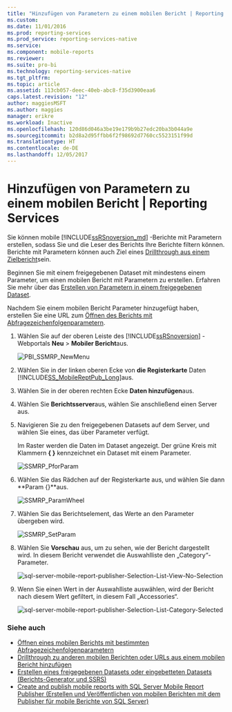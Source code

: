 ```yaml
---
title: "Hinzufügen von Parametern zu einem mobilen Bericht | Reporting Services | Microsoft-Dokumentation"
ms.custom: 
ms.date: 11/01/2016
ms.prod: reporting-services
ms.prod_service: reporting-services-native
ms.service: 
ms.component: mobile-reports
ms.reviewer: 
ms.suite: pro-bi
ms.technology: reporting-services-native
ms.tgt_pltfrm: 
ms.topic: article
ms.assetid: 113cb057-deec-40eb-abc8-f35d3900eaa6
caps.latest.revision: "12"
author: maggiesMSFT
ms.author: maggies
manager: erikre
ms.workload: Inactive
ms.openlocfilehash: 120d86d046a3be19e179b9b27edc20ba3b044a9e
ms.sourcegitcommit: b2d8a2d95ffbb6f2f98692d7760cc5523151f99d
ms.translationtype: HT
ms.contentlocale: de-DE
ms.lasthandoff: 12/05/2017
---
```

# <a name="add-parameters-to-a-mobile-report--reporting-services"></a>Hinzufügen von Parametern zu einem mobilen Bericht | Reporting Services
Sie können mobile [!INCLUDE[ssRSnoversion_md](../../includes/ssrsnoversion-md.md)] -Berichte mit Parametern erstellen, sodass Sie und die Leser des Berichts Ihre Berichte filtern können. Berichte mit Parametern können auch Ziel eines [Drillthrough aus einem Zielbericht](../../reporting-services/mobile-reports/add-drillthrough-from-a-mobile-report-to-other-mobile-reports-or-urls.md)sein. 

Beginnen Sie mit einem freigegebenen Dataset mit mindestens einem Parameter, um einen mobilen Bericht mit Parametern zu erstellen. Erfahren Sie mehr über das [Erstellen von Parametern in einem freigegebenen Dataset](../../reporting-services/report-data/create-a-shared-dataset-or-embedded-dataset-report-builder-and-ssrs.md).  

Nachdem Sie einem mobilen Bericht Parameter hinzugefügt haben, erstellen Sie eine URL zum [Öffnen des Berichts mit Abfragezeichenfolgenparametern](../../reporting-services/mobile-reports/open-a-mobile-report-with-specific-query-string-parameters-reporting-services.md).

1. Wählen Sie auf der oberen Leiste des [!INCLUDE[ssRSnoversion](../../includes/ssrsnoversion.md)] -Webportals **Neu** > **Mobiler Bericht**aus.  
  
   ![PBI_SSMRP_NewMenu](../../reporting-services/mobile-reports/media/pbi-ssmrp-newmenu.png)  
     
2. Wählen Sie in der linken oberen Ecke von **die Registerkarte** Daten [!INCLUDE[SS_MobileReptPub_Long](../../includes/ss-mobilereptpub-long.md)]aus.   
  
3. Wählen Sie in der oberen rechten Ecke **Daten hinzufügen**aus.  
  
4. Wählen Sie **Berichtsserver**aus, wählen Sie anschließend einen Server aus.  
  
5. Navigieren Sie zu den freigegebenen Datasets auf dem Server, und wählen Sie eines, das über Parameter verfügt.  
  
   Im Raster werden die Daten im Dataset angezeigt. Der grüne Kreis mit Klammern **{ }** kennzeichnet ein Dataset mit einem Parameter.  
     
   ![SSMRP_PforParam](../../reporting-services/mobile-reports/media/ssmrp-pforparam.png)  
  
6. Wählen Sie das Rädchen auf der Registerkarte aus, und wählen Sie dann **Param {}**aus.  
  
   ![SSMRP_ParamWheel](../../reporting-services/mobile-reports/media/ssmrp-paramwheel.png)  
  
7. Wählen Sie das Berichtselement, das Werte an den Parameter übergeben wird.  
  
   ![SSMRP_SetParam](../../reporting-services/mobile-reports/media/ssmrp-setparam.png)  
     
8. Wählen Sie **Vorschau** aus, um zu sehen, wie der Bericht dargestellt wird. In diesem Bericht verwendet die Auswahlliste den „Category“-Parameter.

   ![sql-server-mobile-report-publisher-Selection-List-View-No-Selection](../../reporting-services/mobile-reports/media/sql-server-mobile-report-publisher-selection-list-view-no-selection.png) 
   
9. Wenn Sie einen Wert in der Auswahlliste auswählen, wird der Bericht nach diesem Wert gefiltert, in diesem Fall „Accessories“.

   ![sql-server-mobile-report-publisher-Selection-List-Category-Selected](../../reporting-services/mobile-reports/media/sql-server-mobile-report-publisher-selection-list-category-selected.png)   
  
### <a name="see-also"></a>Siehe auch  
-  [Öffnen eines mobilen Berichts mit bestimmten Abfragezeichenfolgenparametern](../../reporting-services/mobile-reports/open-a-mobile-report-with-specific-query-string-parameters-reporting-services.md)
-  [Drillthrough zu anderen mobilen Berichten oder URLs aus einem mobilen Bericht hinzufügen](../../reporting-services/mobile-reports/add-drillthrough-from-a-mobile-report-to-other-mobile-reports-or-urls.md)
-  [Erstellen eines freigegebenen Datasets oder eingebetteten Datasets (Berichts-Generator und SSRS)](../../reporting-services/report-data/create-a-shared-dataset-or-embedded-dataset-report-builder-and-ssrs.md)
- [Create and publish mobile reports with SQL Server Mobile Report Publisher (Erstellen und Veröffentlichen von mobilen Berichten mit dem Publisher für mobile Berichte von SQL Server)](../../reporting-services/mobile-reports/create-mobile-reports-with-sql-server-mobile-report-publisher.md)  
  
  


